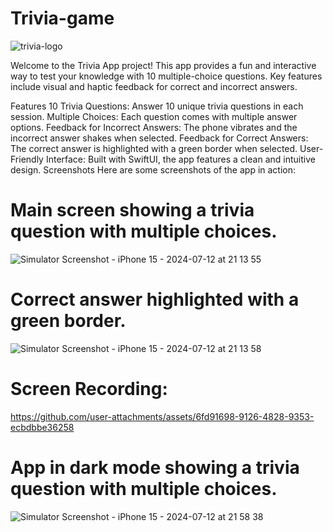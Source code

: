 # Trivia-game

![trivia-logo](https://github.com/user-attachments/assets/555f7a22-56a1-4301-9cb1-1a8657a212cc)



Welcome to the Trivia App project! This app provides a fun and interactive way to test your knowledge with 10 multiple-choice questions. Key features include visual and haptic feedback for correct and incorrect answers.

Features
10 Trivia Questions: Answer 10 unique trivia questions in each session.
Multiple Choices: Each question comes with multiple answer options.
Feedback for Incorrect Answers: The phone vibrates and the incorrect answer shakes when selected.
Feedback for Correct Answers: The correct answer is highlighted with a green border when selected.
User-Friendly Interface: Built with SwiftUI, the app features a clean and intuitive design.
Screenshots
Here are some screenshots of the app in action:

 <!-- Replace this link with the actual path to the main screen screenshot -->
# Main screen showing a trivia question with multiple choices.

![Simulator Screenshot - iPhone 15 - 2024-07-12 at 21 13 55](https://github.com/user-attachments/assets/e41295bc-8b57-43d6-9729-d1fd2d59487d)

# Correct answer highlighted with a green border.

![Simulator Screenshot - iPhone 15 - 2024-07-12 at 21 13 58](https://github.com/user-attachments/assets/cdd3e806-7fd0-4d99-9728-cff45b19287d)


# Screen Recording: 

https://github.com/user-attachments/assets/6fd91698-9126-4828-9353-ecbdbbe36258

# App in dark mode showing a trivia question with multiple choices.

![Simulator Screenshot - iPhone 15 - 2024-07-12 at 21 58 38](https://github.com/user-attachments/assets/c7993476-4b8b-4f10-b5ed-1a0b2969517a)
